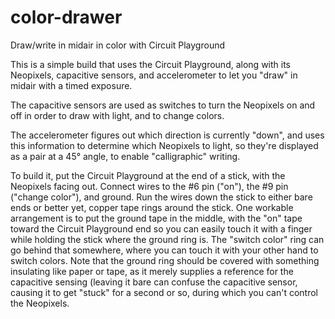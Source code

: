 # color-drawer
Draw/write in midair in color with Circuit Playground

This is a simple build that uses the Circuit Playground, along with its
Neopixels, capacitive sensors, and accelerometer to let you "draw" in midair
with a timed exposure.

The capacitive sensors are used as switches to turn the Neopixels on and off in order to draw with light, and to change colors.

The accelerometer figures out which direction is currently "down", and uses
this information to determine which Neopixels to light, so they're displayed
as a pair at a 45° angle, to enable "calligraphic" writing.

To build it, put the Circuit Playground at the end of a stick, with the
Neopixels facing out.  Connect wires to the #6 pin ("on"),
the #9 pin ("change color"), and ground.  Run the wires down the stick to either bare ends or better yet, copper tape rings around the stick.
One workable arrangement is to put the ground tape in the middle, with the
"on" tape toward the Circuit Playground end so you can easily touch it
with a finger while holding the stick where the ground ring is.
The "switch color" ring can go behind that somewhere, where you can touch it
with your other hand to switch colors.  Note that the ground ring should be
covered with something insulating like paper or tape, as it merely supplies
a reference for the capacitive sensing (leaving it bare can confuse the
capacitive sensor, causing it to get "stuck" for a second or so, during which
you can't control the Neopixels.
